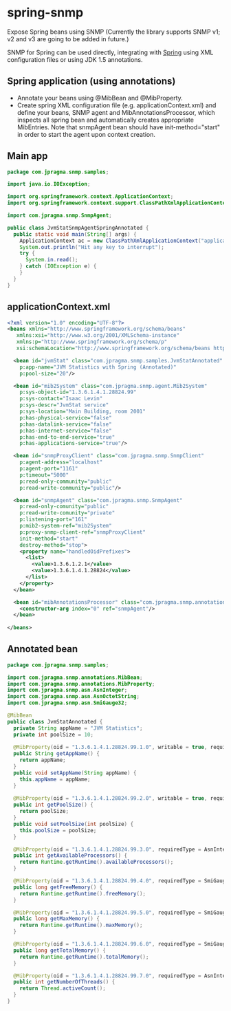 spring-snmp
===========

Expose Spring beans using SNMP (Currently the library supports SNMP v1; v2 and v3 are going to be added in future.) 

SNMP for Spring can be used directly, integrating with <a href="http://springframework.org/">Spring</a> using XML configuration files or using JDK 1.5 annotations.

Spring application (using annotations)
--------------------------------------

- Annotate your beans using @MibBean and @MibProperty.
- Create spring XML configuration file (e.g. applicationContext.xml) and define your beans, SNMP agent and MibAnnotationsProcessor, which inspects all spring bean and automatically creates appropriate MibEntries. 
Note that snmpAgent bean should have init-method="start" in order to start the agent upon context creation.

Main app
--------
```java
package com.jpragma.snmp.samples;

import java.io.IOException;

import org.springframework.context.ApplicationContext;
import org.springframework.context.support.ClassPathXmlApplicationContext;

import com.jpragma.snmp.SnmpAgent;

public class JvmStatSnmpAgentSpringAnnotated {
  public static void main(String[] args) {
    ApplicationContext ac = new ClassPathXmlApplicationContext("applicationContextAnnotations.xml");
    System.out.println("Hit any key to interrupt");
    try {
      System.in.read();
    } catch (IOException e) {
    }
  }
}
```

applicationContext.xml
----------------------
```xml
<?xml version="1.0" encoding="UTF-8"?>
<beans xmlns="http://www.springframework.org/schema/beans"
   xmlns:xsi="http://www.w3.org/2001/XMLSchema-instance"
   xmlns:p="http://www.springframework.org/schema/p"
   xsi:schemaLocation="http://www.springframework.org/schema/beans http://www.springframework.org/schema/beans/spring-beans-2.0.xsd">

  <bean id="jvmStat" class="com.jpragma.snmp.samples.JvmStatAnnotated"
    p:app-name="JVM Statistics with Spring (Annotated)"
    p:pool-size="20"/>

  <bean id="mib2System" class="com.jpragma.snmp.agent.Mib2System"
    p:sys-object-id="1.3.6.1.4.1.28824.99"
    p:sys-contact="Isaac Levin"
    p:sys-descr="JvmStat service"
    p:sys-location="Main Building, room 2001"
    p:has-physical-service="false"
    p:has-datalink-service="false"
    p:has-internet-service="false"
    p:has-end-to-end-service="true"
    p:has-applications-service="true"/>

  <bean id="snmpProxyClient" class="com.jpragma.snmp.SnmpClient"
    p:agent-address="localhost"
    p:agent-port="1161"
    p:timeout="5000"
    p:read-only-community="public"
    p:read-write-community="public"/>

  <bean id="snmpAgent" class="com.jpragma.snmp.SnmpAgent"
    p:read-only-comunity="public"
    p:read-write-comunity="private"
    p:listening-port="161"
    p:mib2-system-ref="mib2System"
    p:proxy-snmp-client-ref="snmpProxyClient"
    init-method="start"
    destroy-method="stop">
    <property name="handledOidPrefixes">
      <list>
        <value>1.3.6.1.2.1</value>
        <value>1.3.6.1.4.1.28824</value>
      </list>
    </property>
  </bean>

  <bean id="mibAnnotationsProcessor" class="com.jpragma.snmp.annotations.MibAnnotationsProcessor">
    <constructor-arg index="0" ref="snmpAgent"/>
  </bean>
    
</beans>
```

Annotated bean
--------------
```java
package com.jpragma.snmp.samples;

import com.jpragma.snmp.annotations.MibBean;
import com.jpragma.snmp.annotations.MibProperty;
import com.jpragma.snmp.asn.AsnInteger;
import com.jpragma.snmp.asn.AsnOctetString;
import com.jpragma.snmp.asn.SmiGauge32;

@MibBean
public class JvmStatAnnotated {
  private String appName = "JVM Statistics";
  private int poolSize = 10;
  
  @MibProperty(oid = "1.3.6.1.4.1.28824.99.1.0", writable = true, requiredType = AsnOctetString.class)
  public String getAppName() {
    return appName;
  }
  public void setAppName(String appName) {
    this.appName = appName;
  }
  
  @MibProperty(oid = "1.3.6.1.4.1.28824.99.2.0", writable = true, requiredType = AsnInteger.class)
  public int getPoolSize() {
    return poolSize;
  }
  public void setPoolSize(int poolSize) {
    this.poolSize = poolSize;
  }

  @MibProperty(oid = "1.3.6.1.4.1.28824.99.3.0", requiredType = AsnInteger.class)
  public int getAvailableProcessors() {
    return Runtime.getRuntime().availableProcessors();
  }

  @MibProperty(oid = "1.3.6.1.4.1.28824.99.4.0", requiredType = SmiGauge32.class)
  public long getFreeMemory() {
    return Runtime.getRuntime().freeMemory();
  }

  @MibProperty(oid = "1.3.6.1.4.1.28824.99.5.0", requiredType = SmiGauge32.class)
  public long getMaxMemory() {
    return Runtime.getRuntime().maxMemory();
  }

  @MibProperty(oid = "1.3.6.1.4.1.28824.99.6.0", requiredType = SmiGauge32.class)
  public long getTotalMemory() {
    return Runtime.getRuntime().totalMemory();
  }

  @MibProperty(oid = "1.3.6.1.4.1.28824.99.7.0", requiredType = AsnInteger.class)
  public int getNumberOfThreads() {
    return Thread.activeCount();
  }
}
```